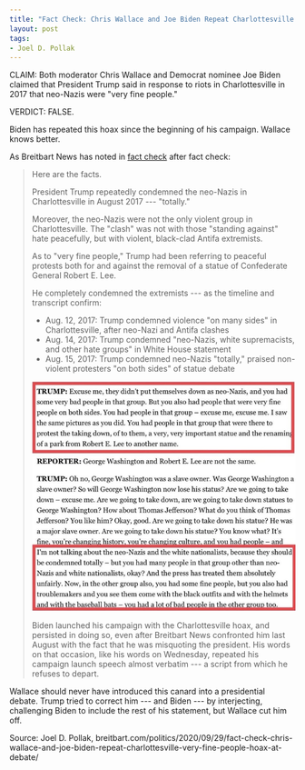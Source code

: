 ```yaml
---
title: "Fact Check: Chris Wallace and Joe Biden Repeat Charlottesville 'Very Fine People Hoax' at Presidential Debate"
layout: post
tags:
- Joel D. Pollak
---
```


CLAIM: Both moderator Chris Wallace and Democrat nominee Joe Biden claimed that President Trump said in response to riots in Charlottesville in 2017 that neo-Nazis were "very fine people."

VERDICT: FALSE.

Biden has repeated this hoax since the beginning of his campaign. Wallace knows better.

As Breitbart News has noted in [fact check](https://www.breitbart.com/2020-election/2020/08/20/fact-check-joe-biden-repeats-the-very-fine-people-hoax-at-dnc/) after fact check:

> Here are the facts.
>
> President Trump repeatedly condemned the neo-Nazis in Charlottesville in August 2017 --- "totally."
>
> Moreover, the neo-Nazis were not the only violent group in Charlottesville. The "clash" was not with those "standing against" hate peacefully, but with violent, black-clad Antifa extremists.
>
> As to "very fine people," Trump had been referring to peaceful protests both for and against the removal of a statue of Confederate General Robert E. Lee.
>
> He completely condemned the extremists --- as the timeline and transcript confirm:
>
> - Aug. 12, 2017: Trump condemned violence "on many sides" in Charlottesville, after neo-Nazi and Antifa clashes
> - Aug. 14, 2017: Trump condemned "neo-Nazis, white supremacists, and other hate groups" in White House statement
> - Aug. 15, 2017: Trump condemned neo-Nazis "totally," praised non-violent protesters "on both sides" of statue debate
>
> ![](/assets/2020-08-20-breitbart.jpg "Trump condemning Nazis in Charlottesville")
>
> Biden launched his campaign with the Charlottesville hoax, and persisted in doing so, even after Breitbart News confronted him last August with the fact that he was misquoting the president. His words on that occasion, like his words on Wednesday, repeated his campaign launch speech almost verbatim --- a script from which he refuses to depart.

Wallace should never have introduced this canard into a presidential debate. Trump tried to correct him --- and Biden --- by interjecting, challenging Biden to include the rest of his statement, but Wallace cut him off.

Source: Joel D. Pollak, breitbart.com/politics/2020/09/29/fact-check-chris-wallace-and-joe-biden-repeat-charlottesville-very-fine-people-hoax-at-debate/
